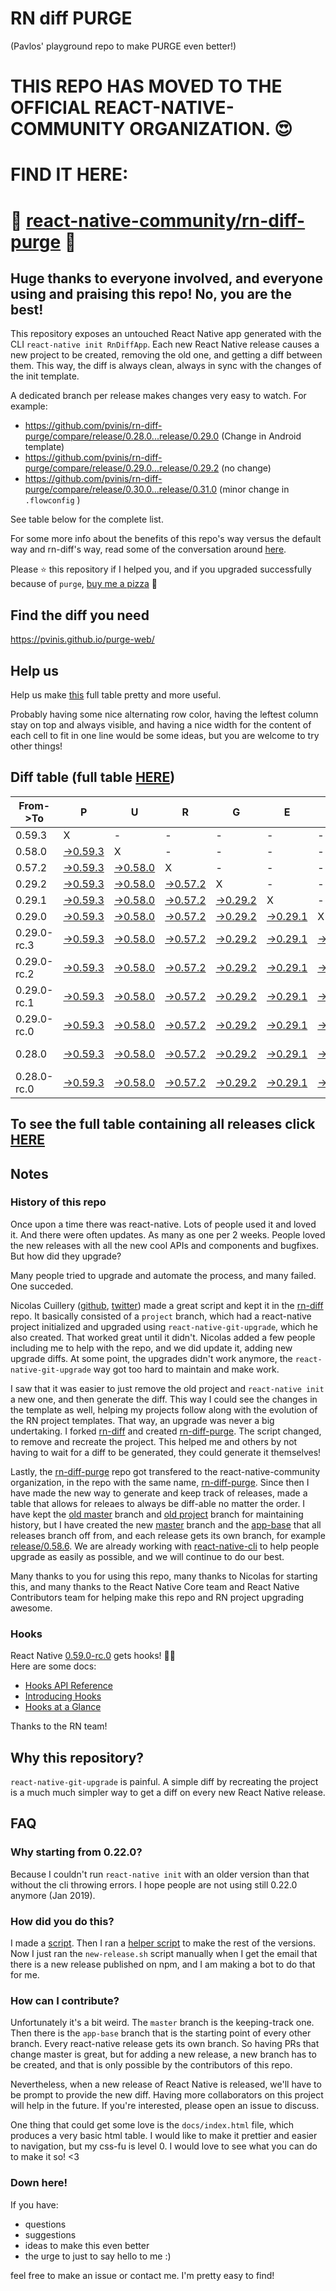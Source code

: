 # RN diff PURGE
(Pavlos' playground repo to make PURGE even better!)

# THIS REPO HAS MOVED TO THE OFFICIAL REACT-NATIVE-COMMUNITY ORGANIZATION. 😍
# FIND IT HERE:  
# 💪 [react-native-community/rn-diff-purge](https://github.com/react-native-community/rn-diff-purge) 🎉
## Huge thanks to everyone involved, and everyone using and praising this repo! No, you are the best!

This repository exposes an untouched React Native app generated with the CLI
`react-native init RnDiffApp`. Each new React Native release causes a new project to be created, removing the old one, and getting a diff between them. This way, the diff is always clean, always in sync with the changes of the init template.

A dedicated branch per release makes changes very easy
to watch. For example:

* https://github.com/pvinis/rn-diff-purge/compare/release/0.28.0...release/0.29.0
(Change in Android template)
* https://github.com/pvinis/rn-diff-purge/compare/release/0.29.0...release/0.29.2
(no change)
* https://github.com/pvinis/rn-diff-purge/compare/release/0.30.0...release/0.31.0
(minor change in `.flowconfig` )

See table below for the complete list.

For some more info about the benefits of this repo's way versus the default way and rn-diff's way, read some of the conversation around [here](https://github.com/react-native-community/discussions-and-proposals/issues/68#issuecomment-452227478).

Please :star: this repository if I helped you, and if you upgraded successfully because of `purge`, [buy me a pizza](https://www.buymeacoffee.com/DGWwHVZ4s) :pizza:

## Find the diff you need
https://pvinis.github.io/purge-web/

## Help us
Help us make [this](https://pvinis.github.io/rn-diff-purge) full table pretty and more useful.

Probably having some nice alternating row color, having the leftest column stay on top and always visible, and having a nice width for the content of each cell to fit in one line would be some ideas, but you are welcome to try other things!

## Diff table (full table [HERE](https://pvinis.github.io/rn-diff-purge))

| From->To    | P                                                                                               | U                                                                                               | R                                                                                               | G                                                                                               | E                                                                                               |                                                                                                 | T                                                                                                         | I                                                                                                         | M                                                                                                         | E                                                                                                         | !                                                                                               | !   |
| ----------- | ----------------------------------------------------------------------------------------------- | ----------------------------------------------------------------------------------------------- | ----------------------------------------------------------------------------------------------- | ----------------------------------------------------------------------------------------------- | ----------------------------------------------------------------------------------------------- | ----------------------------------------------------------------------------------------------- | --------------------------------------------------------------------------------------------------------- | --------------------------------------------------------------------------------------------------------- | --------------------------------------------------------------------------------------------------------- | --------------------------------------------------------------------------------------------------------- | ----------------------------------------------------------------------------------------------- | --- |
| 0.59.3      | X                                                                                               | -                                                                                               | -                                                                                               | -                                                                                               | -                                                                                               | -                                                                                               | -                                                                                                         | -                                                                                                         | -                                                                                                         | -                                                                                                         | -                                                                                               | -   |
| 0.58.0      | [->0.59.3](https://github.com/pvinis/rn-diff-purge/compare/release/0.58.0..release/0.59.3)      | X                                                                                               | -                                                                                               | -                                                                                               | -                                                                                               | -                                                                                               | -                                                                                                         | -                                                                                                         | -                                                                                                         | -                                                                                                         | -                                                                                               | -   |
| 0.57.2      | [->0.59.3](https://github.com/pvinis/rn-diff-purge/compare/release/0.57.2..release/0.59.3)      | [->0.58.0](https://github.com/pvinis/rn-diff-purge/compare/release/0.57.2..release/0.58.0)      | X                                                                                               | -                                                                                               | -                                                                                               | -                                                                                               | -                                                                                                         | -                                                                                                         | -                                                                                                         | -                                                                                                         | -                                                                                               | -   |
| 0.29.2      | [->0.59.3](https://github.com/pvinis/rn-diff-purge/compare/release/0.29.2..release/0.59.3)      | [->0.58.0](https://github.com/pvinis/rn-diff-purge/compare/release/0.29.2..release/0.58.0)      | [->0.57.2](https://github.com/pvinis/rn-diff-purge/compare/release/0.29.2..release/0.57.2)      | X                                                                                               | -                                                                                               | -                                                                                               | -                                                                                                         | -                                                                                                         | -                                                                                                         | -                                                                                                         | -                                                                                               | -   |
| 0.29.1      | [->0.59.3](https://github.com/pvinis/rn-diff-purge/compare/release/0.29.1..release/0.59.3)      | [->0.58.0](https://github.com/pvinis/rn-diff-purge/compare/release/0.29.1..release/0.58.0)      | [->0.57.2](https://github.com/pvinis/rn-diff-purge/compare/release/0.29.1..release/0.57.2)      | [->0.29.2](https://github.com/pvinis/rn-diff-purge/compare/release/0.29.1..release/0.29.2)      | X                                                                                               | -                                                                                               | -                                                                                                         | -                                                                                                         | -                                                                                                         | -                                                                                                         | -                                                                                               | -   |
| 0.29.0      | [->0.59.3](https://github.com/pvinis/rn-diff-purge/compare/release/0.29.0..release/0.59.3)      | [->0.58.0](https://github.com/pvinis/rn-diff-purge/compare/release/0.29.0..release/0.58.0)      | [->0.57.2](https://github.com/pvinis/rn-diff-purge/compare/release/0.29.0..release/0.57.2)      | [->0.29.2](https://github.com/pvinis/rn-diff-purge/compare/release/0.29.0..release/0.29.2)      | [->0.29.1](https://github.com/pvinis/rn-diff-purge/compare/release/0.29.0..release/0.29.1)      | X                                                                                               | -                                                                                                         | -                                                                                                         | -                                                                                                         | -                                                                                                         | -                                                                                               | -   |
| 0.29.0-rc.3 | [->0.59.3](https://github.com/pvinis/rn-diff-purge/compare/release/0.29.0-rc.3..release/0.59.3) | [->0.58.0](https://github.com/pvinis/rn-diff-purge/compare/release/0.29.0-rc.3..release/0.58.0) | [->0.57.2](https://github.com/pvinis/rn-diff-purge/compare/release/0.29.0-rc.3..release/0.57.2) | [->0.29.2](https://github.com/pvinis/rn-diff-purge/compare/release/0.29.0-rc.3..release/0.29.2) | [->0.29.1](https://github.com/pvinis/rn-diff-purge/compare/release/0.29.0-rc.3..release/0.29.1) | [->0.29.0](https://github.com/pvinis/rn-diff-purge/compare/release/0.29.0-rc.3..release/0.29.0) | X                                                                                                         | -                                                                                                         | -                                                                                                         | -                                                                                                         | -                                                                                               | -   |
| 0.29.0-rc.2 | [->0.59.3](https://github.com/pvinis/rn-diff-purge/compare/release/0.29.0-rc.2..release/0.59.3) | [->0.58.0](https://github.com/pvinis/rn-diff-purge/compare/release/0.29.0-rc.2..release/0.58.0) | [->0.57.2](https://github.com/pvinis/rn-diff-purge/compare/release/0.29.0-rc.2..release/0.57.2) | [->0.29.2](https://github.com/pvinis/rn-diff-purge/compare/release/0.29.0-rc.2..release/0.29.2) | [->0.29.1](https://github.com/pvinis/rn-diff-purge/compare/release/0.29.0-rc.2..release/0.29.1) | [->0.29.0](https://github.com/pvinis/rn-diff-purge/compare/release/0.29.0-rc.2..release/0.29.0) | [->0.29.0-rc.3](https://github.com/pvinis/rn-diff-purge/compare/release/0.29.0-rc.2..release/0.29.0-rc.3) | X                                                                                                         | -                                                                                                         | -                                                                                                         | -                                                                                               | -   |
| 0.29.0-rc.1 | [->0.59.3](https://github.com/pvinis/rn-diff-purge/compare/release/0.29.0-rc.1..release/0.59.3) | [->0.58.0](https://github.com/pvinis/rn-diff-purge/compare/release/0.29.0-rc.1..release/0.58.0) | [->0.57.2](https://github.com/pvinis/rn-diff-purge/compare/release/0.29.0-rc.1..release/0.57.2) | [->0.29.2](https://github.com/pvinis/rn-diff-purge/compare/release/0.29.0-rc.1..release/0.29.2) | [->0.29.1](https://github.com/pvinis/rn-diff-purge/compare/release/0.29.0-rc.1..release/0.29.1) | [->0.29.0](https://github.com/pvinis/rn-diff-purge/compare/release/0.29.0-rc.1..release/0.29.0) | [->0.29.0-rc.3](https://github.com/pvinis/rn-diff-purge/compare/release/0.29.0-rc.1..release/0.29.0-rc.3) | [->0.29.0-rc.2](https://github.com/pvinis/rn-diff-purge/compare/release/0.29.0-rc.1..release/0.29.0-rc.2) | X                                                                                                         | -                                                                                                         | -                                                                                               | -   |
| 0.29.0-rc.0 | [->0.59.3](https://github.com/pvinis/rn-diff-purge/compare/release/0.29.0-rc.0..release/0.59.3) | [->0.58.0](https://github.com/pvinis/rn-diff-purge/compare/release/0.29.0-rc.0..release/0.58.0) | [->0.57.2](https://github.com/pvinis/rn-diff-purge/compare/release/0.29.0-rc.0..release/0.57.2) | [->0.29.2](https://github.com/pvinis/rn-diff-purge/compare/release/0.29.0-rc.0..release/0.29.2) | [->0.29.1](https://github.com/pvinis/rn-diff-purge/compare/release/0.29.0-rc.0..release/0.29.1) | [->0.29.0](https://github.com/pvinis/rn-diff-purge/compare/release/0.29.0-rc.0..release/0.29.0) | [->0.29.0-rc.3](https://github.com/pvinis/rn-diff-purge/compare/release/0.29.0-rc.0..release/0.29.0-rc.3) | [->0.29.0-rc.2](https://github.com/pvinis/rn-diff-purge/compare/release/0.29.0-rc.0..release/0.29.0-rc.2) | [->0.29.0-rc.1](https://github.com/pvinis/rn-diff-purge/compare/release/0.29.0-rc.0..release/0.29.0-rc.1) | X                                                                                                         | -                                                                                               | -   |
| 0.28.0      | [->0.59.3](https://github.com/pvinis/rn-diff-purge/compare/release/0.28.0..release/0.59.3)      | [->0.58.0](https://github.com/pvinis/rn-diff-purge/compare/release/0.28.0..release/0.58.0)      | [->0.57.2](https://github.com/pvinis/rn-diff-purge/compare/release/0.28.0..release/0.57.2)      | [->0.29.2](https://github.com/pvinis/rn-diff-purge/compare/release/0.28.0..release/0.29.2)      | [->0.29.1](https://github.com/pvinis/rn-diff-purge/compare/release/0.28.0..release/0.29.1)      | [->0.29.0](https://github.com/pvinis/rn-diff-purge/compare/release/0.28.0..release/0.29.0)      | [->0.29.0-rc.3](https://github.com/pvinis/rn-diff-purge/compare/release/0.28.0..release/0.29.0-rc.3)      | [->0.29.0-rc.2](https://github.com/pvinis/rn-diff-purge/compare/release/0.28.0..release/0.29.0-rc.2)      | [->0.29.0-rc.1](https://github.com/pvinis/rn-diff-purge/compare/release/0.28.0..release/0.29.0-rc.1)      | [->0.29.0-rc.0](https://github.com/pvinis/rn-diff-purge/compare/release/0.28.0..release/0.29.0-rc.0)      | X                                                                                               | -   |
| 0.28.0-rc.0 | [->0.59.3](https://github.com/pvinis/rn-diff-purge/compare/release/0.28.0-rc.0..release/0.59.3) | [->0.58.0](https://github.com/pvinis/rn-diff-purge/compare/release/0.28.0-rc.0..release/0.58.0) | [->0.57.2](https://github.com/pvinis/rn-diff-purge/compare/release/0.28.0-rc.0..release/0.57.2) | [->0.29.2](https://github.com/pvinis/rn-diff-purge/compare/release/0.28.0-rc.0..release/0.29.2) | [->0.29.1](https://github.com/pvinis/rn-diff-purge/compare/release/0.28.0-rc.0..release/0.29.1) | [->0.29.0](https://github.com/pvinis/rn-diff-purge/compare/release/0.28.0-rc.0..release/0.29.0) | [->0.29.0-rc.3](https://github.com/pvinis/rn-diff-purge/compare/release/0.28.0-rc.0..release/0.29.0-rc.3) | [->0.29.0-rc.2](https://github.com/pvinis/rn-diff-purge/compare/release/0.28.0-rc.0..release/0.29.0-rc.2) | [->0.29.0-rc.1](https://github.com/pvinis/rn-diff-purge/compare/release/0.28.0-rc.0..release/0.29.0-rc.1) | [->0.29.0-rc.0](https://github.com/pvinis/rn-diff-purge/compare/release/0.28.0-rc.0..release/0.29.0-rc.0) | [->0.28.0](https://github.com/pvinis/rn-diff-purge/compare/release/0.28.0-rc.0..release/0.28.0) | X   |

## To see the full table containing all releases click [HERE](https://pvinis.github.io/rn-diff-purge)

## Notes

### History of this repo

Once upon a time there was react-native. Lots of people used it and loved it. And there were often updates. As many as one per 2 weeks. People loved the new releases with all the new cool APIs and components and bugfixes. But how did they upgrade?

Many people tried to upgrade and automate the process, and many failed. One succeded.

Nicolas Cuillery ([github](https://github.com/ncuillery), [twitter](https://twitter.com/ncuillery)) made a great script and kept it in the [rn-diff](https://github.com/ncuillery/rn-diff) repo. It basically consisted of a `project` branch, which had a react-native project initialized and upgraded using `react-native-git-upgrade`, which he also created. That worked great until it didn't. Nicolas added a few people including me to help with the repo, and we did update it, adding new upgrade diffs. At some point, the upgrades didn't work anymore, the `react-native-git-upgrade` way got too hard to maintain and make work.

I saw that it was easier to just remove the old project and `react-native init` a new one, and then generate the diff. This way I could see the changes in the template as well, helping my projects follow along with the evolution of the RN project templates. That way, an upgrade was never a big undertaking. I forked [rn-diff](https://github.com/ncuillery/rn-diff) and created [rn-diff-purge](https://github.com/pvinis/rn-diff-purge). The script changed, to remove and recreate the project. This helped me and others by not having to wait for a diff to be generated, they could generate it themselves!

Lastly, the [rn-diff-purge](https://github.com/pvinis/rn-diff-purge) repo got transfered to the react-native-community organization, in the repo with the same name, [rn-diff-purge](https://github.com/react-native-community/rn-diff-purge). Since then I have made the new way to generate and keep track of releases, made a table that allows for releaes to always be diff-able no matter the order. I have kept the [old master](https://github.com/pvinis/rn-diff-purge/tree/old/master) branch and [old project](https://github.com/pvinis/rn-diff-purge/tree/old/project) branch for maintaining history, but I have created the new [master](https://github.com/pvinis/rn-diff-purge/tree/master) branch and the [app-base](https://github.com/pvinis/rn-diff-purge/tree/app-base) that all releases branch off from, and each release gets its own branch, for example [release/0.58.6](https://github.com/pvinis/rn-diff-purge/tree/release/0.58.6). We are already working with [react-native-cli](https://github.com/react-native-community/react-native-cli) to help people upgrade as easily as possible, and we will continue to do our best.

Many thanks to you for using this repo, many thanks to Nicolas for starting this, and many thanks to the React Native Core team and React Native Contributors team for helping make this repo and RN project upgrading awesome.

### Hooks
React Native [0.59.0-rc.0](https://github.com/pvinis/rn-diff-purge#version-changes) gets hooks! 🎉🥳  
Here are some docs:
- [Hooks API Reference](https://reactjs.org/docs/hooks-reference.html)
- [Introducing Hooks](https://reactjs.org/docs/hooks-intro.html)
- [Hooks at a Glance](https://reactjs.org/docs/hooks-overview.html)

Thanks to the RN team!

## Why this repository?
`react-native-git-upgrade` is painful. A simple diff by recreating the project is a much much simpler way to get a diff on every new React Native release.

## FAQ

### Why starting from 0.22.0?

Because I couldn't run `react-native init` with an older version than that without the cli throwing errors. I hope people are not using still 0.22.0 anymore (Jan 2019).

### How did you do this?

I made a [script](https://github.com/pvinis/rn-diff-purge/blob/master/new-release.sh). Then I ran a [helper script](https://github.com/pvinis/rn-diff-purge/blob/master/new-release.sh) to make the rest of the versions.
Now I just ran the `new-release.sh` script manually when I get the email that there is a new release published on npm, and I am making a bot to do that for me.

### How can I contribute?

Unfortunately it's a bit weird. The `master` branch is the keeping-track one. Then there is the `app-base` branch that is the starting point of every other branch. Every react-native release gets its own branch. So having PRs that change master is great, but for adding a new release, a new branch has to be created, and that is only possible by the contributors of this repo.

Nevertheless, when a new release of React Native is released, we'll have to be prompt to provide
the new diff. Having more collaborators on this project will help in the future. If you're interested, please open an issue to discuss.

One thing that could get some love is the `docs/index.html` file, which produces a very basic html table. I would like to make it prettier and easier to navigation, but my css-fu is level 0. I would love to see what you can do to make it so! <3

### Down here!

If you have: 
- questions
- suggestions
- ideas to make this even better
- the urge to just to say hello to me :)

feel free to make an issue or contact me. I'm pretty easy to find!
